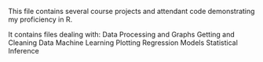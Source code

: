 This file contains several course projects and attendant code demonstrating my proficiency in R.

It contains files dealing with:
Data Processing and Graphs
Getting and Cleaning Data
Machine Learning
Plotting
Regression Models
Statistical Inference